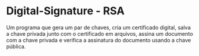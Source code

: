 # Digital-Signature - RSA
Um programa que gera um par de chaves, cria um certificado digital, salva a chave privada junto com o certificado em arquivos, assina um documento com a chave privada e verifica a assinatura do documento usando a chave pública.
